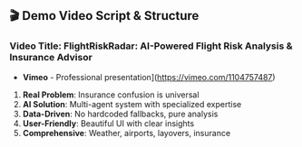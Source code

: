 ## **🎬 Demo Video Script & Structure**

### **Video Title**: FlightRiskRadar: AI-Powered Flight Risk Analysis & Insurance Advisor

- **Vimeo** - Professional presentation](https://vimeo.com/1104757487)

1. **Real Problem**: Insurance confusion is universal
2. **AI Solution**: Multi-agent system with specialized expertise
3. **Data-Driven**: No hardcoded fallbacks, pure analysis
4. **User-Friendly**: Beautiful UI with clear insights
5. **Comprehensive**: Weather, airports, layovers, insurance
